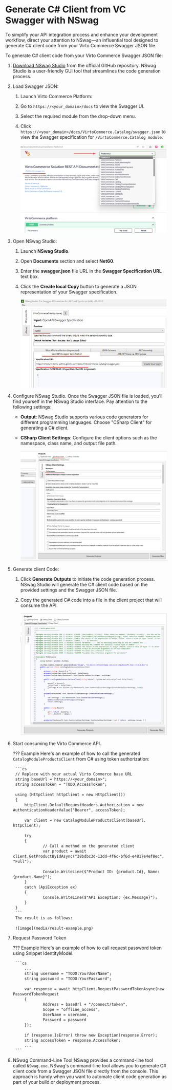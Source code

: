# Generate C# Client from VC Swagger with NSwag

To simplify your API integration process and enhance your development workflow, direct your attention to NSwag—an influential tool designed to generate C# client code from your Virto Commerce Swagger JSON file.

To generate C# client code from your Virto Commerce Swagger JSON file:

1. [Download NSwag Studio](https://github.com/RicoSuter/NSwag/releases) from the official GitHub repository. NSwag Studio is a user-friendly GUI tool that streamlines the code generation process.
1. Load Swagger JSON:
    1. Launch Virto Commerce Platform:
    1. Go to `https://<your_domain>/docs` to view the Swagger UI.
    1. Select the required module from the drop-down menu.
    1. Click `https://<your_domain>/docs/VirtoCommerce.Catalog/swagger.json` to view the Swagger specification for `/VirtoCommerce.Catalog module`.

        ![Load swagger json](media/load-swagger-json.png)

1. Open NSwag Studio:
    1. Launch **NSwag Studio**. 
    1. Open **Documents** section and select **Net60**.
    1. Enter the **swagger.json** file URL in the **Swagger Specification URL** text box.
    1. Click the **Create local Copy** button to generate a JSON representation of your Swagger specification.

        ![open nswag studio](media/open-nswag-studio.png)

1. Configure NSwag Studio. Once the Swagger JSON file is loaded, you'll find yourself in the NSwag Studio interface. Pay attention to the following settings:
    * **Output**: NSwag Studio supports various code generators for different programming languages. Choose "CSharp Client" for generating a C# client.
    * **CSharp Client Settings**: Configure the client options such as the namespace, class name, and output file path.

        ![Configure nswag studio](media/configure-nswag-studio.png)

1. Generate client Code:
    1. Click **Generate Outputs** to initiate the code generation process. NSwag Studio will generate the C# client code based on the provided settings and the Swagger JSON file.
    1. Copy the generated C# code into a file in the client project that will consume the API.

        ![image](media/generate-client-code.png)

1. Start consuming the Virto Commerce API.

    ??? Example
        Here's an example of how to call the generated `CatalogModuleProductsClient` from C# using token authorization:

        ```cs
        // Replace with your actual Virto Commerce base URL
        string baseUrl = https://<your_domain>";
        string accessToken = "TODO:AccessToken";

        using (HttpClient httpClient = new HttpClient())
        {
            httpClient.DefaultRequestHeaders.Authorization = new AuthenticationHeaderValue("Bearer", accessToken);

            var client = new CatalogModuleProductsClient(baseUrl, httpClient);

            try
            {
                    // Call a method on the generated client
                    var product = await client.GetProductByIdAsync("38bdbc3d-13dd-4f6c-bf6d-e4817e4ef8ec", "Full");

                    Console.WriteLine($"Product ID: {product.Id}, Name: {product.Name}");
            }
            catch (ApiException ex)
            {
                    Console.WriteLine($"API Exception: {ex.Message}");
            }
        }
        ```
        The result is as follows:

        ![image](media/result-example.png)

1. Request Password Token 

    ??? Example
        Here's an example of how to call request password token using Snippet IdentityModel.

        ```cs
            ...
            string username = "TODO:YourUserName";
            string password = "TODO:YourPassword";

            var response = await httpClient.RequestPasswordTokenAsync(new PasswordTokenRequest
            {
                    Address = baseUrl + "/connect/token",
                    Scope = "offline_access",
                    UserName = username,
                    Password = password
            });

            if (response.IsError) throw new Exception(response.Error);
            string accessToken = response.AccessToken;
            ...
        ```

1. NSwag Command-Line Tool
NSwag provides a command-line tool called `NSwag.exe`. NSwag's command-line tool allows you to generate C# client code from a Swagger JSON file directly from the console. This approach is handy when you want to automate client code generation as part of your build or deployment process.

